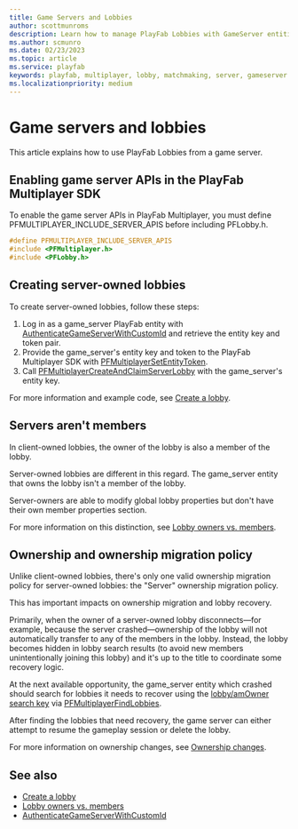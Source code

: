 ```yaml
---
title: Game Servers and Lobbies
author: scottmunroms
description: Learn how to manage PlayFab Lobbies with GameServer entities.
ms.author: scmunro
ms.date: 02/23/2023
ms.topic: article
ms.service: playfab
keywords: playfab, multiplayer, lobby, matchmaking, server, gameserver
ms.localizationpriority: medium
---
```


# Game servers and lobbies

This article explains how to use PlayFab Lobbies from a game server.

## Enabling game server APIs in the PlayFab Multiplayer SDK

To enable the game server APIs in PlayFab Multiplayer, you must define PFMULTIPLAYER_INCLUDE_SERVER_APIS before including PFLobby.h.

```cpp
#define PFMULTIPLAYER_INCLUDE_SERVER_APIS
#include <PFMultiplayer.h>
#include <PFLobby.h>
```

## Creating server-owned lobbies

To create server-owned lobbies, follow these steps:

1. Log in as a game_server PlayFab entity with [AuthenticateGameServerWithCustomId](/rest/api/playfab/authentication/authentication/authenticate-game-server-with-custom-id) and retrieve the entity key and token pair.
1. Provide the game_server's entity key and token to the PlayFab Multiplayer SDK with [PFMultiplayerSetEntityToken](playfabmultiplayerreference-cpp/pfmultiplayer/functions/pfmultiplayersetentitytoken.md).
1. Call [PFMultiplayerCreateAndClaimServerLobby](playfabmultiplayerreference-cpp/pflobby/functions/pfmultiplayercreateandclaimserverlobby.md) with the game_server's entity key.

For more information and example code, see [Create a lobby](create-a-lobby.md).

## Servers aren't members

In client-owned lobbies, the owner of the lobby is also a member of the lobby.

Server-owned lobbies are different in this regard. The game_server entity that owns the lobby isn't a member of the lobby.

Server-owners are able to modify global lobby properties but don't have their own member properties section.

For more information on this distinction, see [Lobby owners vs. members](owner-requirements-and-privileges.md).

## Ownership and ownership migration policy

Unlike client-owned lobbies, there's only one valid ownership migration policy for server-owned lobbies: the "Server" ownership migration policy.

This has important impacts on ownership migration and lobby recovery.

Primarily, when the owner of a server-owned lobby disconnects&mdash;for example, because the server crashed&mdash;ownership of the lobby will not automatically transfer to any of the members in the lobby. Instead, the lobby becomes hidden in lobby search results (to avoid new members unintentionally joining this lobby) and it's up to the title to coordinate some recovery logic.

At the next available opportunity, the game_server entity which crashed should search for lobbies it needs to recover using the [lobby/amOwner search key](playfabmultiplayerreference-cpp/pflobby/constants/pflobbysearchkeys.md) via [PFMultiplayerFindLobbies](playfabmultiplayerreference-cpp/pflobby/functions/pfmultiplayerfindlobbies.md).

After finding the lobbies that need recovery, the game server can either attempt to resume the gameplay session or delete the lobby.

For more information on ownership changes, see [Ownership changes](ownership-changes.md).

## See also

* [Create a lobby](create-a-lobby.md)
* [Lobby owners vs. members](owner-requirements-and-privileges.md#lobby-owners-vs-members)
* [AuthenticateGameServerWithCustomId](/rest/api/playfab/authentication/authentication/authenticate-game-server-with-custom-id)

